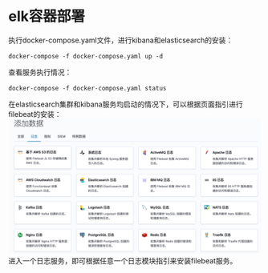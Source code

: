# elk容器部署

执行docker-compose.yaml文件，进行kibana和elasticsearch的安装：
```shell
docker-compose -f docker-compose.yaml up -d 
```
查看服务执行情况：
```shell
docker-compose -f docker-compose.yaml status 
```
在elasticsearch集群和kibana服务均启动的情况下，可以根据页面指引进行filebeat的安装：
![img.png](img/log.png)
进入一个日志服务，即可根据任意一个日志模块指引来安装filebeat服务。

